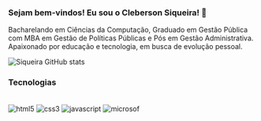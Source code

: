 ### Sejam bem-vindos! Eu sou o Cleberson Siqueira! 👋
Bacharelando em Ciências da Computação, Graduado em Gestão Pública com MBA em Gestão de Políticas Públicas e Pós em Gestão Administrativa. 
Apaixonado por educação e tecnologia, em busca de evolução pessoal.

![Siqueira GitHub stats](https://github-readme-stats.vercel.app/api?username=cleberson-siqueira&show_icons=true&theme=dark)

### Tecnologias 

<div style="display: inline_block"><br/>
<img align="center" alt="html5" src="https://img.shields.io/badge/HTML-239120?style=for-the-badge&logo=html5&logoColor=white"/>
<img align="center" alt="css3" src="https://img.shields.io/badge/CSS-239120?&style=for-the-badge&logo=css3&logoColor=white"/>
<img align="center" alt="javascript" src="https://img.shields.io/badge/JavaScript-F7DF1E?style=for-the-badge&logo=javascript&logoColor=black"/>
<img align="center" alt="microsof" src="https://img.shields.io/badge/Microsoft-666666?style=for-the-badge&logo=microsoft&logoColor=white"/>
</div>
<br><br>

